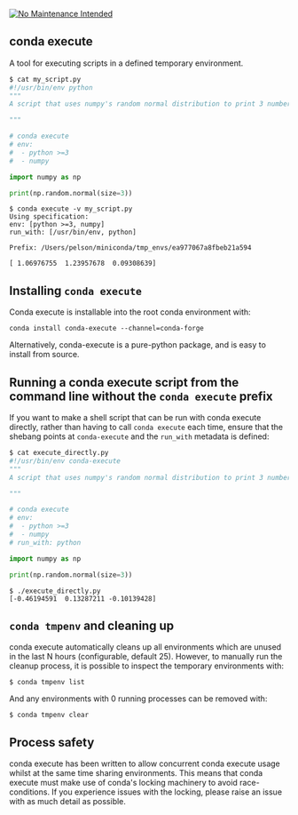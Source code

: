 [![No Maintenance Intended](http://unmaintained.tech/badge.svg)](http://unmaintained.tech/)

conda execute
-------------

A tool for executing scripts in a defined temporary environment.

```python
$ cat my_script.py 
#!/usr/bin/env python
"""
A script that uses numpy's random normal distribution to print 3 numbers.

"""

# conda execute
# env:
#  - python >=3
#  - numpy

import numpy as np

print(np.random.normal(size=3))
```

```
$ conda execute -v my_script.py 
Using specification: 
env: [python >=3, numpy]
run_with: [/usr/bin/env, python]

Prefix: /Users/pelson/miniconda/tmp_envs/ea977067a8fbeb21a594

[ 1.06976755  1.23957678  0.09308639]
```

Installing ``conda execute``
----------------------------

Conda execute is installable into the root conda environment with:

```
conda install conda-execute --channel=conda-forge
```

Alternatively, conda-execute is a pure-python package, and is easy to install from source.


Running a conda execute script from the command line without the ``conda execute`` prefix
-----------------------------------------------------------------------------------------
If you want to make a shell script that can be run with conda execute directly, rather than having to call ``conda execute`` each time,
ensure that the shebang points at ``conda-execute`` and the ``run_with`` metadata is defined:

```python
$ cat execute_directly.py 
#!/usr/bin/env conda-execute
"""
A script that uses numpy's random normal distribution to print 3 numbers.

"""

# conda execute
# env:
#  - python >=3
#  - numpy
# run_with: python

import numpy as np

print(np.random.normal(size=3))

```

```
$ ./execute_directly.py 
[-0.46194591  0.13287211 -0.10139428]
```

``conda tmpenv`` and cleaning up
--------------------------------

conda execute automatically cleans up all environments which are unused in the last N hours (configurable, default 25).
However, to manually run the cleanup process, it is possible to inspect the temporary environments with:

```$ conda tmpenv list```

And any environments with 0 running processes can be removed with:

```$ conda tmpenv clear```


Process safety
--------------

conda execute has been written to allow concurrent conda execute usage whilst at the same time sharing environments.
This means that conda execute must make use of conda's locking machinery to avoid race-conditions.
If you experience issues with the locking, please raise an issue with as much detail as possible.
